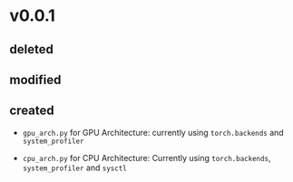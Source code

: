 
# v0.0.1

## deleted
## modified
## created

- `gpu_arch.py` for GPU Architecture: currently using `torch.backends` and `system_profiler`

- `cpu_arch.py` for CPU Architecture: Currently using `torch.backends`, `system_profiler` and `sysctl`

